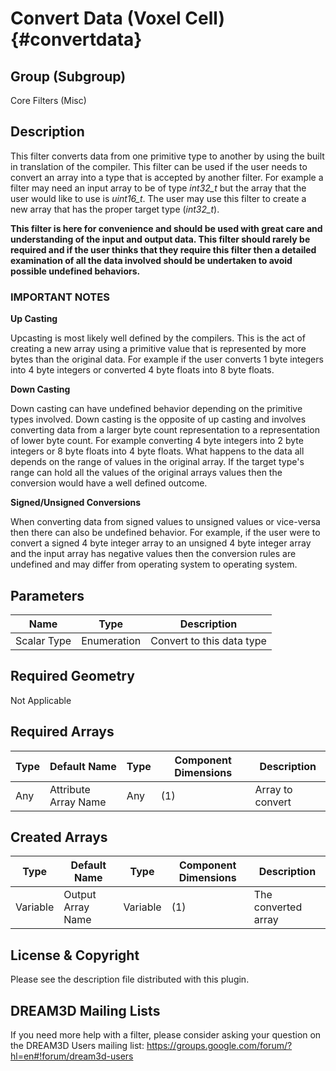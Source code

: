 Convert Data (Voxel Cell) {#convertdata}
=====

## Group (Subgroup) ##
Core Filters (Misc)


## Description ##

This filter converts data from one primitive type to another by using the built in translation of the compiler. This filter can be used if the user needs to convert an array into a type that is accepted by another filter. For example a filter may need an input array to be of type _int32_t_ but the array that the user would like to use is _uint16_t_. The user may use this filter to create a new array that has the proper target type (_int32_t_).

**This filter is here for convenience and should be used with great care and understanding of the input and output data. This filter should rarely be required and if the user thinks that they require this filter then a detailed examination of all the data involved should be undertaken to avoid possible undefined behaviors.**

### IMPORTANT NOTES ###

**Up Casting**

Upcasting is most likely well defined by the compilers. This is the act of creating a new array using a primitive value that is represented by more bytes than the original data. For example if the user converts 1 byte integers into 4 byte integers or converted 4 byte floats into 8 byte floats.

**Down Casting**

Down casting can have undefined behavior depending on the primitive types involved. Down casting is the opposite of up casting and involves converting data from a larger byte count representation to a representation of lower byte count. For example converting 4 byte integers into 2 byte integers or 8 byte floats into 4 byte floats. What happens to the data all depends on the range of values in the original array. If the target type's range can hold all the values of the original arrays values then the conversion would have a well defined outcome.

**Signed/Unsigned Conversions**

When converting data from signed values to unsigned values or vice-versa then there can also be undefined behavior. For example, if the user were to convert a signed 4 byte integer array to an unsigned 4 byte integer array and the input array has negative values then the conversion rules are undefined and may differ from operating system to operating system.

## Parameters ##
| Name             | Type | Description |
|------------------|------|--------------|
| Scalar Type      | Enumeration | Convert to this data type |

## Required Geometry ##
Not Applicable

## Required Arrays ##

| Type | Default Name | Type | Component Dimensions | Description |
|------|--------------|-------------|---------|-----|
| Any  | Attribute Array Name | Any | (1) | Array to convert |

## Created Arrays ##

| Type | Default Name | Type | Component Dimensions | Description |
|------|--------------|-------------|---------|-----|
| Variable | Output Array Name | Variable | (1) | The converted array |

## License & Copyright ##

Please see the description file distributed with this plugin.

## DREAM3D Mailing Lists ##

If you need more help with a filter, please consider asking your question on the DREAM3D Users mailing list:
https://groups.google.com/forum/?hl=en#!forum/dream3d-users



